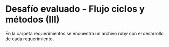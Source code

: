 # Desafío evaluado - Flujo ciclos y métodos (III)

En la carpeta requerimientos se encuentra un archivo ruby con el desarrollo de cada requerimiento.